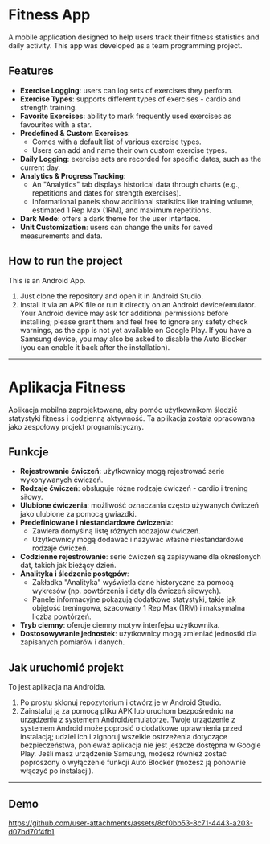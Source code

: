 # Fitness App
A mobile application designed to help users track their fitness statistics and daily activity. This app was developed as a team programming project.

## Features
- **Exercise Logging**: users can log sets of exercises they perform.
- **Exercise Types**: supports different types of exercises - cardio and strength training.
- **Favorite Exercises**: ability to mark frequently used exercises as favourites with a star.
- **Predefined & Custom Exercises**:
    - Comes with a default list of various exercise types.
    - Users can add and name their own custom exercise types.
- **Daily Logging**: exercise sets are recorded for specific dates, such as the current day.
- **Analytics & Progress Tracking**:
    - An "Analytics" tab displays historical data through charts (e.g., repetitions and dates for strength exercises).
    - Informational panels show additional statistics like training volume, estimated 1 Rep Max (1RM), and maximum repetitions.
- **Dark Mode**: offers a dark theme for the user interface.
- **Unit Customization**: users can change the units for saved measurements and data.

## How to run the project
This is an Android App.
1. Just clone the repository and open it in Android Studio.
2. Install it via an APK file or run it directly on an Android device/emulator. Your Android device may ask for additional
permissions before installing; please grant them and feel free to ignore any safety check warnings, as the app is not yet
available on Google Play. If you have a Samsung device, you may also be asked to disable the Auto Blocker (you can enable it
back after the installation).

---

# Aplikacja Fitness
Aplikacja mobilna zaprojektowana, aby pomóc użytkownikom śledzić statystyki fitness i codzienną aktywność. Ta aplikacja została 
opracowana jako zespołowy projekt programistyczny.

## Funkcje
- **Rejestrowanie ćwiczeń**: użytkownicy mogą rejestrować serie wykonywanych ćwiczeń.
- **Rodzaje ćwiczeń**: obsługuje różne rodzaje ćwiczeń - cardio i trening siłowy.
- **Ulubione ćwiczenia**: możliwość oznaczania często używanych ćwiczeń jako ulubione za pomocą gwiazdki.
- **Predefiniowane i niestandardowe ćwiczenia**:
    - Zawiera domyślną listę różnych rodzajów ćwiczeń.
    - Użytkownicy mogą dodawać i nazywać własne niestandardowe rodzaje ćwiczeń.
- **Codzienne rejestrowanie**: serie ćwiczeń są zapisywane dla określonych dat, takich jak bieżący dzień.
- **Analityka i śledzenie postępów**:
    - Zakładka "Analityka" wyświetla dane historyczne za pomocą wykresów (np. powtórzenia i daty dla ćwiczeń siłowych).
    - Panele informacyjne pokazują dodatkowe statystyki, takie jak objętość treningowa, szacowany 1 Rep Max (1RM) i maksymalna liczba powtórzeń.
- **Tryb ciemny**: oferuje ciemny motyw interfejsu użytkownika.
- **Dostosowywanie jednostek**: użytkownicy mogą zmieniać jednostki dla zapisanych pomiarów i danych.

## Jak uruchomić projekt
To jest aplikacja na Androida.
1. Po prostu sklonuj repozytorium i otwórz je w Android Studio.
2. Zainstaluj ją za pomocą pliku APK lub uruchom bezpośrednio na urządzeniu z systemem Android/emulatorze. Twoje urządzenie z
systemem Android może poprosić o dodatkowe uprawnienia przed instalacją; udziel ich i zignoruj wszelkie ostrzeżenia dotyczące
bezpieczeństwa, ponieważ aplikacja nie jest jeszcze dostępna w Google Play. Jeśli masz urządzenie Samsung, możesz również zostać
poproszony o wyłączenie funkcji Auto Blocker (możesz ją ponownie włączyć po instalacji).

---

## Demo
https://github.com/user-attachments/assets/8cf0bb53-8c71-4443-a203-d07bd70f4fb1

